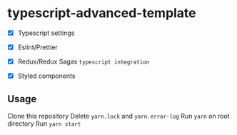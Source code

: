 # typescript-advanced-template

- [x] Typescript settings
- [x] Eslint/Prettier
- [x] Redux/Redux Sagas `typescript integration`
- [x] Styled components


## Usage
Clone this repository
Delete `yarn.lock` and `yarn.error-log`
Run `yarn` on root directory
Run `yarn start`
